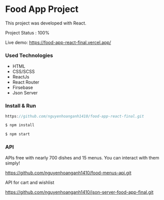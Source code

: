 # Food App Project

This project was developed with React.

Project Status : 100%

Live demo: https://food-app-react-final.vercel.app/

### Used Technologies

* HTML
* CSS/SCSS
* ReactJs
* React Router
* Firsebase
* Json Server

### Install & Run

```js
https://github.com/nguyenhoanganh1410/food-app-react-final.git

$ npm install

$ npm start
```

### API

APIs free with nearly 700 dishes and 15 menus. You can interact with them simply!

https://github.com/nguyenhoanganh1410/food-menus-api.git

API for cart and wishlist

https://github.com/nguyenhoanganh1410/json-server-food-app-final.git



